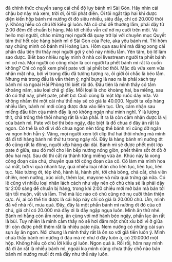 đã chính thức chuyển sang cái chế độ lụy bánh mì Sài Gòn. Hãy nhìn cái chậu bơ này mà xem, trời ơi, ôi tôi phát điên. Ôi tôi ngất tập hai khi được diện kiến hộp bánh mì nướng ớt đỏ siêu nhiều, siêu đầy, chỉ có 20.000 thôi ý. Không hiểu cô chú lời kiểu gì luôn. Mà cô chú dễ thương lắm, phải dậy từ 2:00 đêm để chuẩn bị hàng. Mà tới chiều vẫn cứ nở nụ cười trên môi. Và hello mọi người, chào mừng mọi người đã quay trở lại với chuyên mục Quyết tâm thử hết các hàng bánh mì ở Sài Gòn của Pete, aka yêu bánh mì. Thì hôm nay chúng mình có bánh mì Hoàng Lan. Hôm qua sau khi mà đăng xong cái phần đầu tiên thì thấy mọi người gợi ý chỗ này nhiều lắm. Yên tâm, bỏ lỡ làm sao được. Biết bao nhiêu ngày mình ở nhà coi livestream người ta phết bánh mì cơ mà. Mọi người có công nhận là coi người ta phết bánh mì rất là cuốn không? Chỉ có ngồi xem phết pate với lại phết bơ thôi. Mặc dù vừa xem vừa nhăn mặt nha, bởi vì trong đầu đã tưởng tượng ra, ôi giời ôi chắc là béo lắm. Nhưng mà trong đầu là vẫn thèm ý, nghĩ bụng là nao ra là phải xách tay bánh mì ra ngoài Hải Phòng thì biết rồi đó. Đầu tiên là mình thấy có tầm khoảng năm, sáu loại chả gì đấy. Mỗi loại là cho khoảng hai, ba miếng, sau đó có thịt này, phết pate, phết bơ. Cuối cùng là một lớp ruốc dày nữa. Và không nhầm thì một cái như thế này sẽ có giá là 40.000. Người ta xếp hàng nhiều lắm, bánh mì mới cũng được đưa vào liên tục. Ừm, cảm nhận sau miếng đầu tiên của mình đấy là nó không ngán như mình nghĩ. Ý là lượng thịt, chả trông thế thôi nhưng rất là vừa phải. Ít ra là còn cảm nhận được là vị của bánh mì. Pate với bơ thì béo ngậy, đặc biệt là đồ chua ở đây ăn rất là ngon. Có thể là sở dĩ vì đồ chua ngon nên tổng thể bánh mì cũng đỡ ngán và ngon hơn hẳn ý. Vâng, mọi người xem tới clip thứ hai thôi nhưng mà mình đã đi tới hàng bánh mì thứ tư trong ngày rồi. Đây là hàng bánh mì nướng ớt đỏ cũng rất là đông, người xếp hàng dài dài. Bánh mì sẽ được phết một lớp pate ở giữa, sau đó mới cho lên bếp nướng nóng giòn, phết thêm sốt ớt đỏ ở đều hai mặt. Sau đó thì cắt ra thành từng miếng vừa ăn. Khúc này là xong công đoạn của chú, chuyển qua tới công đoạn của cô. Cô làm mà mình hoa cả mắt, bởi vì quá nhanh tay, quá nhiều loại nhân cho liên tục, liên tục, liên tục. Nào tương ớt, tép khô, hành lá, hành phi, tới chả bông, chả cắt, chả viên chiên, nem nướng, xúc xích, thêm lạc, mayone và nửa quả trứng gà nữa. Có lẽ cũng vì nhiều loại nhân lách cách như vậy nên cô chú chia sẻ là phải dậy từ 2:00 sáng để chuẩn bị hàng, trong khi 2:00 chiều mới mở bán mà bán tới tận tối muộn, vất vả lắm. Thế mà lúc nào cô chú cũng nở nụ cười thân thiện cực. Ai, ai có thể tin được là cái hộp này chỉ có giá là 20.000 chứ. Ưm, mình đã về nhà rồi, mưa quá. Đây, đây là một phần bánh mì nướng ớt đỏ của cô chú, giá chỉ có 20.000 mà đầy ơi là đầy ngập ngụa luôn. Mình ăn thử nhé. Bánh mì hẵng còn ấm nóng, ăn cùng với mỡ hành béo ngậy, phần lạc ăn rất là bùi. Tuy nhiên là mình cảm thấy nó sẽ hơi đằm một chút xíu bởi vì ở giữa thì còn được phết thêm rất là nhiều pate nữa. Nem nướng có những cái sụn sụn ấy ăn ngon. Nói chung là mình thấy rất là ổn so với giá tiền luôn ý. Mình chưa thấy bánh mì nướng ở đâu mà rẻ như ở đây luôn á, có 20.000đ một hộp. Không hiểu cô chú lời kiểu gì luôn. Ngon quá à. Rồi rồi, hôm nay mình đã đi ăn rất là nhiều bánh mì, ngoài kia mình cũng chưa thấy chỗ nào bán bánh mì nướng muối ớt mà đầy như thế này luôn.